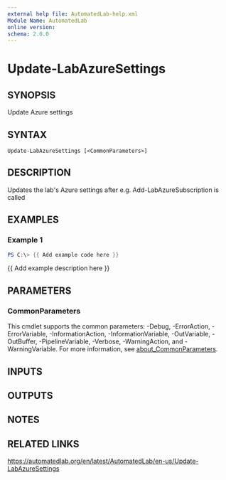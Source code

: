 ```yaml
---
external help file: AutomatedLab-help.xml
Module Name: AutomatedLab
online version:
schema: 2.0.0
---
```


# Update-LabAzureSettings

## SYNOPSIS
Update Azure settings

## SYNTAX

```
Update-LabAzureSettings [<CommonParameters>]
```

## DESCRIPTION
Updates the lab's Azure settings after e.g.
Add-LabAzureSubscription is called

## EXAMPLES

### Example 1
```powershell
PS C:\> {{ Add example code here }}
```

{{ Add example description here }}

## PARAMETERS

### CommonParameters
This cmdlet supports the common parameters: -Debug, -ErrorAction, -ErrorVariable, -InformationAction, -InformationVariable, -OutVariable, -OutBuffer, -PipelineVariable, -Verbose, -WarningAction, and -WarningVariable. For more information, see [about_CommonParameters](http://go.microsoft.com/fwlink/?LinkID=113216).

## INPUTS

## OUTPUTS

## NOTES

## RELATED LINKS
https://automatedlab.org/en/latest/AutomatedLab/en-us/Update-LabAzureSettings
